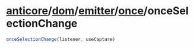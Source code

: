 # [anticore](../../../../../../#reference)/[dom](../../../#reference)/[emitter](../../#reference)/[once](../#reference)/<a name="reference">onceSelectionChange</a>

```js
onceSelectionChange(listener, useCapture)
```